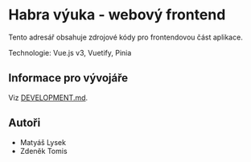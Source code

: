 # Habra výuka - webový frontend

Tento adresář obsahuje zdrojové kódy pro frontendovou část aplikace.

Technologie: Vue.js v3, Vuetify, Pinia

## Informace pro vývojáře

Viz [DEVELOPMENT.md](DEVELOPMENT.md).


## Autoři

- Matyáš Lysek
- Zdeněk Tomis